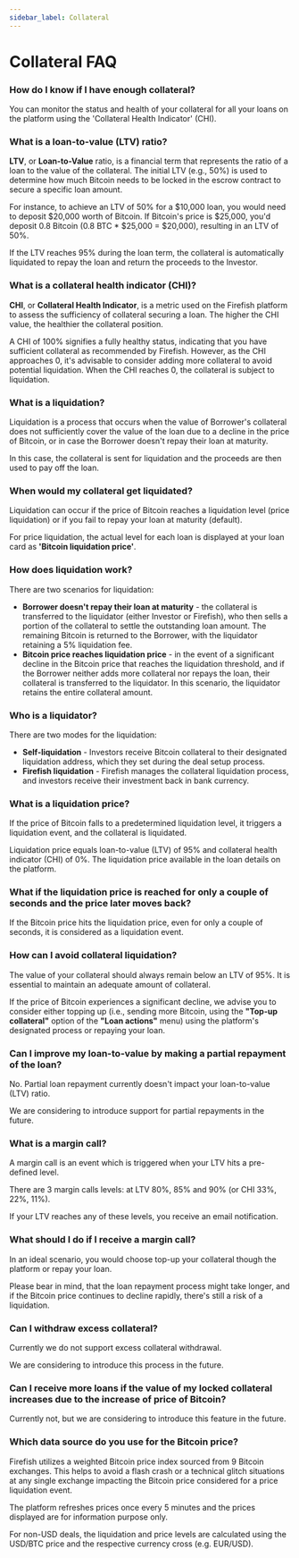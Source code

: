 ```yaml
---
sidebar_label: Collateral
---
```


# Collateral FAQ

### How do I know if I have enough collateral?

You can monitor the status and health of your collateral for all your loans on the platform using the 'Collateral Health Indicator' (CHI).

### What is a loan-to-value (LTV) ratio?

**LTV**, or **Loan-to-Value** ratio, is a financial term that represents the ratio of a loan to the value of the collateral. The initial LTV (e.g., 50%) is used to determine how much Bitcoin needs to be locked in the escrow contract to secure a specific loan amount.

For instance, to achieve an LTV of 50% for a $10,000 loan, you would need to deposit $20,000 worth of Bitcoin. If Bitcoin's price is $25,000, you'd deposit 0.8 Bitcoin (0.8 BTC * $25,000 = $20,000), resulting in an LTV of 50%.

If the LTV reaches 95% during the loan term, the collateral is automatically liquidated to repay the loan and return the proceeds to the Investor.

### What is a collateral health indicator (CHI)?

**CHI**, or **Collateral Health Indicator**, is a metric used on the Firefish platform to assess the sufficiency of collateral securing a loan. The higher the CHI value, the healthier the collateral position.

A CHI of 100% signifies a fully healthy status, indicating that you have sufficient collateral as recommended by Firefish. However, as the CHI approaches 0, it's advisable to consider adding more collateral to avoid potential liquidation. When the CHI reaches 0, the collateral is subject to liquidation.

### What is a liquidation?

Liquidation is a process that occurs when the value of Borrower's collateral does not sufficiently cover the value of the loan due to a decline in the price of Bitcoin, or in case the Borrower doesn't repay their loan at maturity.

In this case, the collateral is sent for liquidation and the proceeds are then used to pay off the loan.

### When would my collateral get liquidated?

Liquidation can occur if the price of Bitcoin reaches a liquidation level (price liquidation) or if you fail to repay your loan at maturity (default).

For price liquidation, the actual level for each loan is displayed at your loan card as **'Bitcoin liquidation price'**.

### How does liquidation work?

There are two scenarios for liquidation:

- **Borrower doesn't repay their loan at maturity** - the collateral is transferred to the liquidator (either Investor or Firefish), who then sells a portion of the collateral to settle the outstanding loan amount. The remaining Bitcoin is returned to the Borrower, with the liquidator retaining a 5% liquidation fee.
- **Bitcoin price reaches liquidation price** - in the event of a significant decline in the Bitcoin price that reaches the liquidation threshold, and if the Borrower neither adds more collateral nor repays the loan, their collateral is transferred to the liquidator. In this scenario, the liquidator retains the entire collateral amount.

### Who is a liquidator?

There are two modes for the liquidation:

- **Self-liquidation** - Investors receive Bitcoin collateral to their designated liquidation address, which they set during the deal setup process.
- **Firefish liquidation** - Firefish manages the collateral liquidation process, and investors receive their investment back in bank currency.

### What is a liquidation price?

If the price of Bitcoin falls to a predetermined liquidation level, it triggers a liquidation event, and the collateral is liquidated.

Liquidation price equals loan-to-value (LTV) of 95% and collateral health indicator (CHI) of 0%. The liquidation price available in the loan details on the platform.

### What if the liquidation price is reached for only a couple of seconds and the price later moves back?

If the Bitcoin price hits the liquidation price, even for only a couple of seconds, it is considered as a liquidation event.

### How can I avoid collateral liquidation?

The value of your collateral should always remain below an LTV of 95%. It is essential to maintain an adequate amount of collateral.

If the price of Bitcoin experiences a significant decline, we advise you to consider either topping up (i.e., sending more Bitcoin, using the **"Top-up collateral"** option of the **"Loan actions"** menu) using the platform's designated process or repaying your loan.

### Can I improve my loan-to-value by making a partial repayment of the loan?

No. Partial loan repayment currently doesn't impact your loan-to-value (LTV) ratio.

We are considering to introduce support for partial repayments in the future.

### What is a margin call?

A margin call is an event which is triggered when your LTV hits a pre-defined level.

There are 3 margin calls levels: at LTV 80%, 85% and 90% (or CHI 33%, 22%, 11%).

If your LTV reaches any of these levels, you receive an email notification.

### What should I do if I receive a margin call?

In an ideal scenario, you would choose top-up your collateral though the platform or repay your loan.

Please bear in mind, that the loan repayment process might take longer, and if the Bitcoin price continues to decline rapidly, there's still a risk of a liquidation.

### Can I withdraw excess collateral?

Currently we do not support excess collateral withdrawal.

We are considering to introduce this process in the future.

### Can I receive more loans if the value of my locked collateral increases due to the increase of price of Bitcoin?

Currently not, but we are considering to introduce this feature in the future.

### Which data source do you use for the Bitcoin price?

Firefish utilizes a weighted Bitcoin price index sourced from 9 Bitcoin exchanges. This helps to avoid a flash crash or a technical glitch situations at any single exchange impacting the Bitcoin price considered for a price liquidation event.

The platform refreshes prices once every 5 minutes and the prices displayed are for information purpose only.

For non-USD deals, the liquidation and price levels are calculated using the USD/BTC price and the respective currency cross (e.g. EUR/USD).
